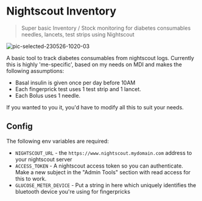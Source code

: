 # Nightscout Inventory
> Super basic Inventory / Stock monitoring for diabetes consumables needles, lancets, test strips using Nightscout

![pic-selected-230526-1020-03](https://github.com/ghomasHudson/nightscout_inventory/assets/13795113/5219f1f2-f24b-44f5-8efe-c7b488ae6a94)

A basic tool to track diabetes consumables from nightscout logs. Currently this is highly 'me-specific', based on my needs on MDI and makes the following assumptions:

- Basal insulin is given once per day before 10AM
- Each fingerprick test uses 1 test strip and 1 lancet.
- Each Bolus uses 1 needle.

If you wanted to you it, you'd have to modify all this to suit your needs.

## Config
The following env variables are required:
- `NIGHTSCOUT_URL` - the `https://www.nightscout.mydomain.com` address to your nightscout server
- `ACCESS_TOKEN` - A nightscout access token so you can authenticate. Make a new subject in the "Admin Tools" section with read access for this to work.
- `GLUCOSE_METER_DEVICE` - Put a string in here which uniquely identifies the bluetooth device you're using for fingerpricks
